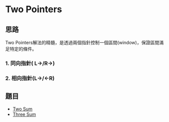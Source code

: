 # Two Pointers

## 思路

Two Pointers解法的精髓，是透過兩個指針控制一個區間\(window\)，保證區間滿足特定的條件。

### 1. 同向指針\( L-&gt;/R-&gt;\)

### 2. 相向指針\(L-&gt;/&lt;-R\)

## 題目

* [Two Sum](https://leetcode.com/problems/two-sum/)
* [Three Sum](https://leetcode.com/problems/3sum/)

